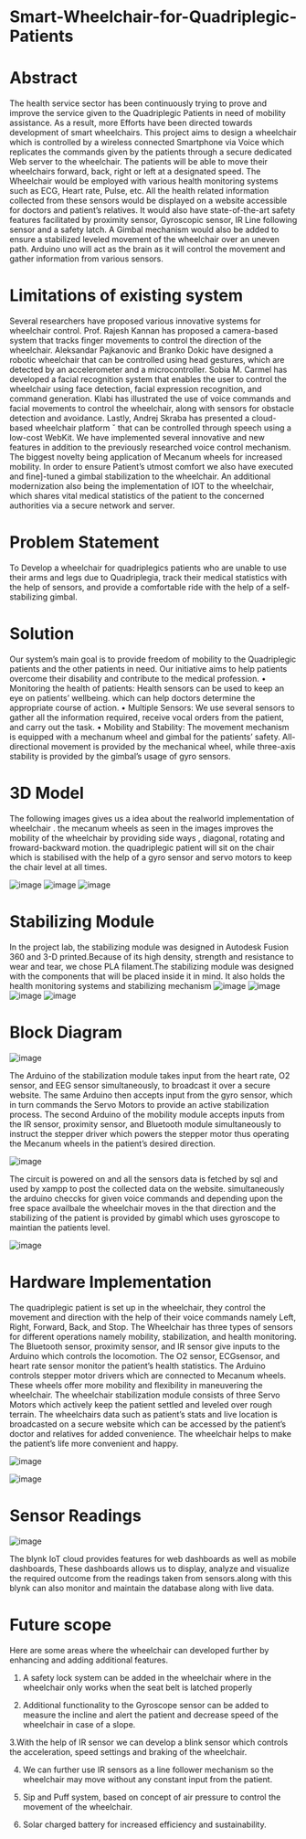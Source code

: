 # Smart-Wheelchair-for-Quadriplegic-Patients


# Abstract 
The health service sector has been continuously trying to prove and improve the service given to the Quadriplegic Patients in need of mobility
assistance. As a result, more Efforts have been directed towards development of smart wheelchairs. This project aims to design a wheelchair which
is controlled by a wireless connected Smartphone via Voice which replicates
the commands given by the patients through a secure dedicated Web server
to the wheelchair. The patients will be able to move their wheelchairs forward, back, right or left at a designated speed. The Wheelchair would be
employed with various health monitoring systems such as ECG, Heart rate,
Pulse, etc. All the health related information collected from these sensors
would be displayed on a website accessible for doctors and patient’s relatives. It would also have state-of-the-art safety features facilitated by
proximity sensor, Gyroscopic sensor, IR Line following sensor and a safety
latch. A Gimbal mechanism would also be added to ensure a stabilized leveled movement of the wheelchair over an uneven path. Arduino uno will
act as the brain as it will control the movement and gather information
from various sensors. 

# Limitations of existing system 
Several researchers have proposed various innovative systems for wheelchair
control. Prof. Rajesh Kannan has proposed a camera-based system that
tracks finger movements to control the direction of the wheelchair. Aleksandar Pajkanovic and Branko Dokic have designed a robotic wheelchair that
can be controlled using head gestures, which are detected by an accelerometer and a microcontroller. Sobia M. Carmel has developed a facial recognition system that enables the user to control the wheelchair using face
detection, facial expression recognition, and command generation. Klabi
has illustrated the use of voice commands and facial movements to control
the wheelchair, along with sensors for obstacle detection and avoidance.
Lastly, Andrej Skraba has presented a cloud-based wheelchair platform ˇ
that can be controlled through speech using a low-cost WebKit. We have
implemented several innovative and new features in addition to the previously researched voice control mechanism. The biggest novelty being
application of Mecanum wheels for increased mobility. In order to ensure
Patient’s utmost comfort we also have executed and fine]-tuned a gimbal
stabilization to the wheelchair. An additional modernization also being
the implementation of IOT to the wheelchair, which shares vital medical
statistics of the patient to the concerned authorities via a secure network
and server. 
# Problem Statement 
To Develop a wheelchair for quadriplegics patients who are unable to use
their arms and legs due to Quadriplegia, track their medical statistics with
the help of sensors, and provide a comfortable ride with the help of a
self-stabilizing gimbal. 

# Solution 
Our system’s main goal is to provide freedom of mobility to the Quadriplegic
patients and the other patients in need. Our initiative aims to help patients
overcome their disability and contribute to the medical profession.
• Monitoring the health of patients: Health sensors can be used to keep
an eye on patients’ wellbeing. which can help doctors determine the
appropriate course of action.
• Multiple Sensors: We use several sensors to gather all the information
required, receive vocal orders from the patient, and carry out the task.
• Mobility and Stability: The movement mechanism is equipped with a
mechanum wheel and gimbal for the patients’ safety. All-directional
movement is provided by the mechanical wheel, while three-axis stability is provided by the gimbal’s usage of gyro sensors. 

# 3D Model 
The following images gives us a idea about the realworld implementation
of wheelchair . the mecanum wheels as seen in the images improves the
mobility of the wheelchair by providing side ways , diagonal, rotating and
froward-backward motion. the quadriplegic patient will sit on the chair
which is stabilised with the help of a gyro sensor and servo motors to keep
the chair level at all times.

![image](https://github.com/mansiawachat/Smart-Wheelchair-for-Quadriplegic-Patients/assets/72509388/eb15dea1-1fe5-46d5-a2dd-8e9f700fc1a5) 
![image](https://github.com/mansiawachat/Smart-Wheelchair-for-Quadriplegic-Patients/assets/72509388/b326e986-8ad0-49f7-936c-835a7e81d964)
![image](https://github.com/mansiawachat/Smart-Wheelchair-for-Quadriplegic-Patients/assets/72509388/6e2ceabb-a701-4ccb-98fb-06ae15b6ffe4)

# Stabilizing Module 
In the project lab, the stabilizing module was designed in Autodesk Fusion
360 and 3-D printed.Because of its high density, strength and resistance to
wear and tear, we chose PLA filament.The stabilizing module was designed
with the components that will be placed inside it in mind. It also holds
the health monitoring systems and stabilizing mechanism
![image](https://github.com/mansiawachat/Smart-Wheelchair-for-Quadriplegic-Patients/assets/72509388/041ad42e-4d0b-40c3-9c0a-094a0f610af4)
![image](https://github.com/mansiawachat/Smart-Wheelchair-for-Quadriplegic-Patients/assets/72509388/ec80c718-99d1-4c72-b0ed-c2ae12b6e432)
![image](https://github.com/mansiawachat/Smart-Wheelchair-for-Quadriplegic-Patients/assets/72509388/101a6ee6-ac5f-4f49-bc3a-be9c6e2457cf)
![image](https://github.com/mansiawachat/Smart-Wheelchair-for-Quadriplegic-Patients/assets/72509388/89115e9e-855c-4e54-8240-f248843bd308)
# Block Diagram 

![image](https://github.com/mansiawachat/Smart-Wheelchair-for-Quadriplegic-Patients/assets/72509388/9ae35852-78c6-4232-b7f5-d4e1a920ffa9)

The Arduino of the stabilization module takes input from the heart
rate, O2 sensor, and EEG sensor simultaneously, to broadcast it over a
secure website. The same Arduino then accepts input from the gyro sensor,
which in turn commands the Servo Motors to provide an active stabilization
process. The second Arduino of the mobility module accepts inputs from
the IR sensor, proximity sensor, and Bluetooth module simultaneously to
instruct the stepper driver which powers the stepper motor thus operating
the Mecanum wheels in the patient’s desired direction. 

![image](https://github.com/mansiawachat/Smart-Wheelchair-for-Quadriplegic-Patients/assets/72509388/c0e085bd-6f4b-40ae-b322-d3c16c343d41) 

The circuit is powered on and all the sensors data is fetched by sql and
used by xampp to post the collected data on the website. simultaneously
the arduino checcks for given voice commands and depending upon the
free space availbale the wheelchair moves in the that direction and the
stabilizing of the patient is provided by gimabl which uses gyroscope to
maintian the patients level. 

![image](https://github.com/mansiawachat/Smart-Wheelchair-for-Quadriplegic-Patients/assets/72509388/2d0db846-f0eb-40a2-959d-8254df7b687c)

# Hardware Implementation 
The quadriplegic patient is set up in the wheelchair, they control the movement and direction with the help of their voice commands namely Left,
Right, Forward, Back, and Stop. The Wheelchair has three types of sensors
for different operations namely mobility, stabilization, and health monitoring. The Bluetooth sensor, proximity sensor, and IR sensor give inputs
to the Arduino which controls the locomotion. The O2 sensor, ECGsensor, and heart rate sensor monitor the patient’s health statistics. The
Arduino controls stepper motor drivers which are connected to Mecanum
wheels. These wheels offer more mobility and flexibility in maneuvering
the wheelchair. The wheelchair stabilization module consists of three Servo
Motors which actively keep the patient settled and leveled over rough terrain. The wheelchairs data such as patient’s stats and live location is
broadcasted on a secure website which can be accessed by the patient’s
doctor and relatives for added convenience. The wheelchair helps to make
the patient’s life more convenient and happy.  


![image](https://github.com/mansiawachat/Smart-Wheelchair-for-Quadriplegic-Patients/assets/72509388/21477deb-b949-4059-a27f-82a2ceeeaa44)

![image](https://github.com/mansiawachat/Smart-Wheelchair-for-Quadriplegic-Patients/assets/72509388/93d90d29-e6d9-4765-9827-f35006375145) 

# Sensor Readings 

![image](https://github.com/mansiawachat/Smart-Wheelchair-for-Quadriplegic-Patients/assets/72509388/0b68771e-8c2e-40aa-a7ae-7153c5fd7adc)

The blynk IoT cloud provides features for web dashboards as well as
mobile dashboards, These dashboards allows us to display, analyze and
visualize the required outcome from the readings taken from sensors.along
with this blynk can also monitor and maintain the database along with
live data. 

# Future scope 
Here are some areas where the wheelchair can developed further by enhancing and adding additional features.

1. A safety lock system can be added in the wheelchair where in the
wheelchair only works when the seat belt is latched properly

2. Additional functionality to the Gyroscope sensor can be added to measure the incline and alert the patient and decrease speed of the wheelchair
in case of a slope.

3.With the help of IR sensor we can develop a blink sensor which controls the acceleration, speed settings and braking of the wheelchair.

4. We can further use IR sensors as a line follower mechanism so the
wheelchair may move without any constant input from the patient.

6. Sip and Puff system, based on concept of air pressure to control the
movement of the wheelchair.

7. Solar charged battery for increased efficiency and sustainability.

